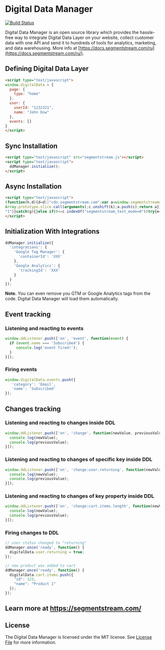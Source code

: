 # Digital Data Manager

[![Build Status](https://travis-ci.org/driveback/digital-data-manager.svg?branch=master)](https://travis-ci.org/driveback/digital-data-manager)

Digital Data Manager is an open source library which provides the hassle-free way to integrate Digital Data Layer on your website, collect customer data with one API and send it to hundreds of tools for analytics, marketing, and data warehousing. More info at [https://docs.segmentstream.com/ru](https://docs.segmentstream.com/ru/).

## Defining Digital Data Layer
```html
<script type="text/javascript">
window.digitalData = {
  page: {
    type: "home"
  },
  user: {
    userId: "1232321",
    name: "John Dow"
  },
  events: []
}
</script>
```

## Sync Installation
```html
<script type="text/javascript" src="segmentstream.js"></script>
<script type="text/javascript">
  ddManager.initialize();
</script>
```

## Async Installation

```html
<script type="text/javascript">
(function(h,d){d=d||"cdn.segmentstream.com";var a=window.segmentstream=window.segmentstream||[];window.ddListener=window.ddListener||[];var b=window.digitalData=window.digitalData||{};b.events=b.events||[];b.changes=b.changes||[];if(!a.initialize)if(a.invoked)window.console&&console.error&&console.error("SegmentStream snippet included twice.");else{a.invoked=!0;a.methods="initialize addIntegration persist unpersist on once off getConsent setConsent".split(" ");a.factory=function(k){return function(){var c=
Array.prototype.slice.call(arguments);c.unshift(k);a.push(c);return a}};for(b=0;b<a.methods.length;b++){var f=a.methods[b];a[f]=a.factory(f)}a.load=function(a){var c=document.createElement("script");c.type="text/javascript";c.charset="utf-8";c.async=!0;c.src=a;a=document.getElementsByTagName("script")[0];a.parentNode.insertBefore(c,a)};a.loadProject=function(b){var c=window.location.search;if(0<=c.indexOf("segmentstream_test_mode=1"))try{var e=!0;window.localStorage.setItem("_segmentstream_test_mode",
"1")}catch(g){}else if(0<=c.indexOf("segmentstream_test_mode=0"))try{e=!1,window.localStorage.removeItem("_segmentstream_test_mode")}catch(g){}else try{e="1"===window.localStorage.getItem("_segmentstream_test_mode")}catch(g){}e?a.load(window.SEGMENTSTREAM_TESTMODE_INIT_URL||"https://api.segmentstream.com/v1/project/"+b+".js"):a.load(window.SEGMENTSTREAM_INIT_URL||"https://"+d+"/project/"+b+".js")};a.CDN_DOMAIN=d;a.SNIPPET_VERSION="2.0.0";a.loadProject(h)}})("<PROJECT_ID>","<CDN_DOMAIN>");
</script>
```


## Initialization With Integrations
```javascript
ddManager.initialize({
  'integrations': {
    'Google Tag Manager': {
      'containerId': 'XXX'
    },
    'Google Analytics': {
      'trackingId': 'XXX'
    }
  }
});
```

**Note.** You can even remove you GTM or Google Analytics tags from the code. Digital Data Manager will load them automatically.

## Event tracking

### Listening and reacting to events

```javascript
window.ddListener.push(['on', 'event', function(event) {
  if (event.name === 'Subscribed') {
     console.log('event fired!');
  }
}]);
```

### Firing events
```javascript
window.digitalData.events.push({
   'category': 'Email',
   'name': 'Subscribed'
});
```

## Changes tracking

### Listening and reacting to changes inside DDL

```javascript
window.ddListener.push(['on', 'change', function(newValue, previousValue) {
  console.log(newValue);
  console.log(previousValue);
}]);
```

### Listening and reacting to changes of specific key inside DDL

```javascript
window.ddListener.push(['on', 'change:user.returning', function(newValue, previousValue) {
  console.log(newValue);
  console.log(previousValue);
}]);
```

### Listening and reacting to changes of key property inside DDL

```javascript
window.ddListener.push(['on', 'change:cart.items.length', function(newValue, previousValue) {
  console.log(newValue);
  console.log(previousValue);
}]);
```

### Firing changes to DDL

```javascript
// user status changed to "returning"
ddManager.once('ready', function() {
  digitalData.user.returning = true;
});
```

```javascript
// new product was added to cart
ddManager.once('ready', function() {
  digitalData.cart.items.push({
    "id": 123,
    "name": "Product 1"
  });
});
```

## Learn more at https://segmentstream.com/

## License

The Digital Data Manager is licensed under the MIT license. See [License File](LICENSE.txt) for more information.
